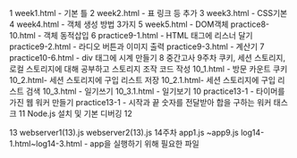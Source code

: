 1
week1.html - 기본 틀
2
week2.html - 표 링크 등 추가
3
week3.html - CSS기본
4
week4.html - 객체 생성 방법 3가지
5
week5.html - DOM객체
practice8-10.html - 객체 동적삽입
6
practice9-1.html - HTML 태그에 리스너 달기
practice9-2.html - 라디오 버튼과 이미지 출력
practice9-3.html - 계산기
7
practice10-6.html - div 태그에 시계 만들기
8
중간고사
9주차
쿠키, 세션 스토리지, 로컬 스토리지에 대해 공부하고 스토리지 조작 코드 작성
10_1.html - 방문 카운트 쿠키
10_2.html- 세션 스토리지에 구입 리스트 저장
10_2.1.html- 세션 스토리지에 구입 리스트 검색
10_3.html - 일기쓰기
10_3.1.html - 일기보기
10
practice13-1 - 타이머를 가진 웹 워커 만들기
practice13-1 - 시작과 끝 숫자를 전달받아 합을 구하는 워커 태스크
11
Node.js 설치 및 기본 디버깅
12

13
webserver1(13).js 
webserver2(13).js
14주차
app1.js ~app9.js
log14-1.html~log14-3.html - app을 실행하기 위해 필요한 파일
